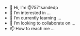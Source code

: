 - 👋 Hi, I’m @7571sandedp
- 👀 I’m interested in ...
- 🌱 I’m currently learning ...
- 💞️ I’m looking to collaborate on ...
- 📫 How to reach me ...

<!---
7571sandedp/7571sandedp is a ✨ special ✨ repository because its `README.md` (this file) appears on your GitHub profile.
You can click the Preview link to take a look at your changes.
--->
